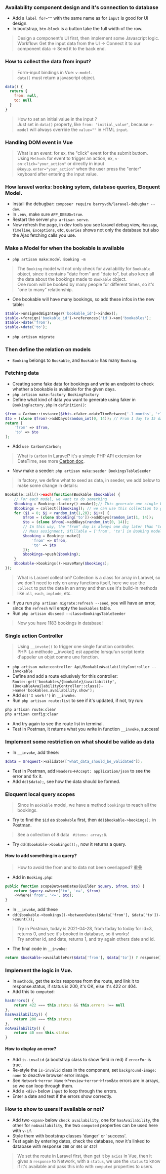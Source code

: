 ### Availability component design and it's connection to database
- Add a `label for=""` with the same name as for `input` is good for UI design.
- In bootstrap, `btn-block` is a button take the full width of the row.   

> Design a component's UI first, then implement some Javascript logic.   
> Workflow: Get the input data from the UI -> Connect it to our component data -> Send it to the back end.  

### How to collect the data from input?
> Form-input bindings in Vue: `v-model`.    
> `data()` must return a javascript object.     
```js
data() {
  return {
    from: null,
    to: null
  }
}
```

> How to set an initial value in the input ?     
> Just set in `data()` property, like `from: "initial_value"`, because `v-model` will always override the `value=""` in HTML `input`.   


### Handling DOM event in Vue
> What is an event: for ex, the "click" event for the submit buttom.   
> Using `Methods` for event to trigger an action, ex, `v-on:click="your_action"` or directly in input `@keyup.enter="your_action"` when the user press the "enter" keyboard after entering the input value.   

### How laravel works: booking sytem, database queries, Eloquent Model.
- Install the debugbar: `composer require barryvdh/laravel-debugbar --dev`.   
- In `.env`, make sure `APP_DEBUG=true`.   
- Restart the server `php artisan serve`.   
- Now refresh the page, in dev tools you see laravel debug view, `Message`, `Timeline`, `Exceptions`, etc, `Queries` shows not only the database but also the Ajax fetching calls you use.   

### Make a Model for when the bookable is available
- `php artisan make:model Booking -m`
> The `Booking` model will not only check for availability for `Bookable` object, since it contains "date from" and "date to", but also keep all the data about the bookings made to `Bookable` object.   
> One room will be booked by many people for different times, so it's "one to many" relationship.   
- One bookable will have many bookings, so add these infos in the new table:
```php
$table->unsignedBigInteger('bookable_id')->index();
$table->foreign('bookable_id')->references('id')->on('bookables');
$table->date('from');
$table->date('to');
```
- `php artisan migrate`

### Then define the relation on models
- `Booking` belongs to `Bookable`, and `Bookable` has many `Booking`.

### Fetching data
- Creating some fake data for bookings and write an endpoint to check whether a bookable is available for the given days.
- `php artisan make:factory BookingFactory`
- Define what kind of data you want to generate using faker in `BookingFactory.php` in `definition()`:
```php
$from = Carbon::instance($this->faker->dateTimeBetween('-1 months', '+1 months')); // From one month ago to one month later
$to = (clone $from)->addDays(random_int(0, 14)); // From 1 day to 15 days
return [
    'from' => $from,
    'to' => $to
];
```
- Add `use Carbon\Carbon;`
> What is `Carbon` in Laravel? it's a simple PHP API extension for DateTime, see more [Carbon doc](https://carbon.nesbot.com/docs/).
- Now make a seeder: `php artisan make:seeder BookingsTableSeeder`
> In factory, we define what to seed as data, in seeder, we add below to make some change in details:
```php
Bookable::all()->each(function(Bookable $bookable) {
    // For each model, we want to do something
    $booking = Booking::factory()->make();// This generate one single booking
    $bookings = collect([$booking]); // we can use this collection to generate random number of bookings and add items to it.
    for ($i = 0; $i < random_int(1,20); $i++) {
        $from = (clone $booking['to'])->addDays(random_int(1, 14));
        $to = (clone $from)->addDays(random_int(0, 14));
        // In this way, the "from" day is always one day later than "to" day.
        // Mass assignment, $fillable = ['from', 'to'] in Booking model.
        $booking = Booking::make([
            'from' => $from,
            'to' => $to
        ]);
        $bookings->push($booking);
    }
    $bookable->bookings()->saveMany($bookings);
});
```
> What is Laravel collection? Collection is a class for array in Laravel, so we don't need to rely on array functions itself, here we use the `collect` to put the data in an array and then use it's build-in methods like `all`, `each`, `implode`, etc. 
- If you run `php artisan migrate:refresh --seed`, you will have an error, since the `refresh` will empty the `bookables` table.   
- Run `php artisan db:seed --class=BookingsTableSeeder`
> Now you have 1183 bookings in database!   

### Single action Controller
> Using `__invoke()` to trigger one single function controller.   
> PHP: La méthode __invoke() est appelée lorsqu'un script tente d'appeler un objet comme une fonction.    
- `php artisan make:controller Api/BookableAvailabilityController --invokable`
- Define and add a route exlusively for this controller: `Route::get('bookables/{bookable}/availability', (BookableAvailabilityController::class))->name('bookables.availability.show');`
- Add `dd('I work!')` in `__invoke`.
- Run `php artisan route:list` to see if it's updated, if not, try run:
```php
php artisan route:clear
php artisan config:clear
```
- And try again to see the route list in terminal.
- Test in Postman, it returns what you write in function `__invoke`, success!


### Implement some restriction on what should be valide as data
- In `__invoke`, add these:
```php
$data = $request->validate(["what_data_should_be_validated"]);
```
- Test in Postman, add `Headers`->`Accept: application/json` to see the error and fix it.
- Add `dd($data);`, see how the data should be formed.

### Eloquent local query scopes
> Since in `Bookable` model, we have a method `bookings` to reach all the bookings.    
- Try to find the `$id` as `$bookable` first, then `dd($bookable->bookings);` in Postman.   
> See a collection of 8 data ` #items: array:8`.
- Try `dd($bookable->bookings());`, now it returns a query.
#### How to add something in a query?
> How to avoid the from and to data not been overlapped? 重叠   
- Add in `Booking.php`: 
```php
public function scopeBetweenDates(Builder $query, $from, $to) {
    return $query->where('to', '>=', $from)
    ->where('from', '<=', $to);
}
```
- In `__invoke`, add these 
- `dd($bookable->bookings()->betweenDates($data['from'], $data['to'])->count());`  
> Try in Postman, today is 2021-04-28, from today to today for id=3, returns 0, and see it's booked in database, so it works!   
> Try another id, and date, returns 1, and try again others date and id.      
- The final code in `__invoke`:
```php
return $bookable->availableFor($data['from'], $data['to']) ? response()->json([]) : response()->json([], 404);
```

### Implement the logic in Vue.
- In `methods`, get the axios response from the route, and link it to response.status, if status is 200, it's OK, else it's 422 or 404.
- Add this to `computed`:
```js
hasErrors() {
    return 422 === this.status && this.errors !== null
},
hasAvailability() {
    return 200 === this.status
},
noAvailability() {
    return 40 === this.status
}
```
#### How to display an error? 
- Add `is-invalid` (a bootstrap class to show field in red) if `errorFor` is true.
- Re-style the `is-invalid` class in the component, set `background-image: none` to deactive browser error image.
- See `Network`->`error Name`->`Preview`->`error`->`from`&`to` errors are in arrays, so we can loop through them.
- Add a `<div>` below `input` to loop through the errors.
- Enter a date and test if the errors show correctly.

### How to show to users if available or not?
- Add two `<span>` below `check availability`, one for `hasAvailability`, the other for `noAvailability`, the two `computed` properties can be used here with `v-if`.
- Style them with bootstrap classes 'danger' or 'success'.
- Test again by entering dates, check the database, now it's linked to database with response `200` or `404` or `422`!
> We set the route in Laravel first, then get it by `axios` in Vue, then it gives a `response` to Network, with a `status`, we use the `status` to know if it's available and pass this info with `computed` properties to users.   
